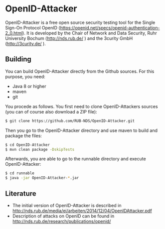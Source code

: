# OpenID-Attacker
OpenID-Attacker is a free open source security testing tool for the Single Sign-On Protocol OpenID (https://openid.net/specs/openid-authentication-2_0.html).
It is developed by the Chair of Network and Data Security, Ruhr University Bochum (http://nds.rub.de/ ) and the 3curity GmbH (http://3curity.de/ ).

## Building
You can build OpenID-Attacker directly from the Github sources. For this purpose, you need:
- Java 8 or higher
- maven
- git

You procede as follows. You first need to clone OpenID-Attackers sources (you can of course also download a ZIP file):

```bash
$ git clone https://github.com/RUB-NDS/OpenID-Attacker.git 
```

Then you go to the OpenID-Attacker directory and use maven to build and package the files:

```bash
$ cd OpenID-Attacker
$ mvn clean package -DskipTests
```

Afterwards, you are able to go to the runnable directory and execute OpenID-Attacker:

```bash
$ cd runnable
$ java -jar OpenID-Attacker-*.jar
```

## Literature

- The initial version of OpenID-Attacker is described in http://nds.rub.de/media/ei/arbeiten/2014/12/04/OpenIDAttacker.pdf
- Description of attacks on OpenID can be found in http://nds.rub.de/research/publications/openid/
